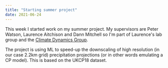 ```yaml
---
title: "Starting summer project"
date: 2021-06-24
---
```


This week I started work on my summer project. My supervisors are Peter Watson, Laurence Aitchison and Dann Mitchell so I'm part of Laurence's lab group and the [Climate Dynamics Group](https://www.climatebristol.org/).

The project is using ML to speed-up the downscaling of high resolution (in our case 2.2km grid) precipitation projections (or in other words emulating a CP model). This is based on the UKCP18 dataset.
